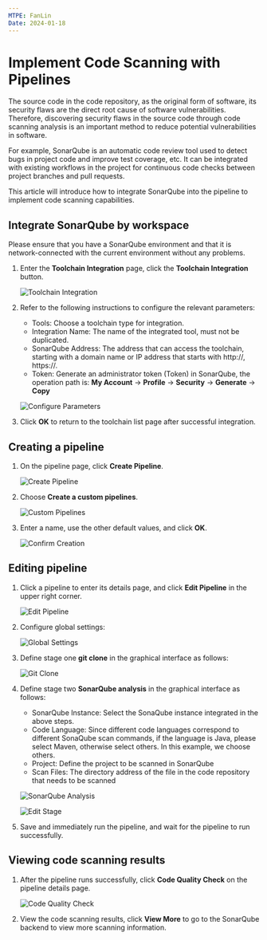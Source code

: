 ```yaml
---
MTPE: FanLin
Date: 2024-01-18
---
```


# Implement Code Scanning with Pipelines

The source code in the code repository, as the original form of software, its security flaws are the direct root cause of software vulnerabilities. Therefore, discovering security flaws in the source code through code scanning analysis is an important method to reduce potential vulnerabilities in software.

For example, SonarQube is an automatic code review tool used to detect bugs in project code and improve test coverage, etc. It can be integrated with existing workflows in the project for continuous code checks between project branches and pull requests.

This article will introduce how to integrate SonarQube into the pipeline to implement code scanning capabilities.

## Integrate SonarQube by workspace

Please ensure that you have a SonarQube environment and that it is network-connected with the current environment without any problems.

1. Enter the __Toolchain Integration__ page, click the __Toolchain Integration__ button.

    ![Toolchain Integration](../images/scanp01.png)

2. Refer to the following instructions to configure the relevant parameters:

    - Tools: Choose a toolchain type for integration.
    - Integration Name: The name of the integrated tool, must not be duplicated.
    - SonarQube Address: The address that can access the toolchain, starting with a domain name or IP address that starts with http://, https://.
    - Token: Generate an administrator token (Token) in SonarQube, the operation path is: __My Account__ -> __Profile__ -> __Security__ -> __Generate__ -> __Copy__

    ![Configure Parameters](../images/scanp02.png)

3. Click __OK__ to return to the toolchain list page after successful integration.

## Creating a pipeline

1. On the pipeline page, click __Create Pipeline__.

    ![Create Pipeline](../images/scanp03.png)

2. Choose __Create a custom pipelines__.

    ![Custom Pipelines](../images/scanp04.png)

3. Enter a name, use the other default values, and click __OK__.

    ![Confirm Creation](../images/scanp05.png)

## Editing pipeline

1. Click a pipeline to enter its details page, and click __Edit Pipeline__ in the upper right corner.

    ![Edit Pipeline](../images/scanp06.png)

2. Configure global settings:

    ![Global Settings](../images/scanp07.png)

3. Define stage one __git clone__ in the graphical interface as follows:

    ![Git Clone](../images/scanp08.png)

4. Define stage two __SonarQube analysis__ in the graphical interface as follows:

   - SonarQube Instance: Select the SonaQube instance integrated in the above steps.
   - Code Language: Since different code languages correspond to different SonaQube scan commands, if the language is Java, please select Maven, otherwise select others. In this example, we choose others.
   - Project: Define the project to be scanned in SonarQube
   - Scan Files: The directory address of the file in the code repository that needs to be scanned

    ![SonarQube Analysis](../images/scanp09.png)

    ![Edit Stage](../images/scanp10.png)

5. Save and immediately run the pipeline, and wait for the pipeline to run successfully.

## Viewing code scanning results

1. After the pipeline runs successfully, click __Code Quality Check__ on the pipeline details page.

    ![Code Quality Check](../images/scanp11.png)

2. View the code scanning results, click __View More__ to go to the SonarQube backend to view more scanning information.
